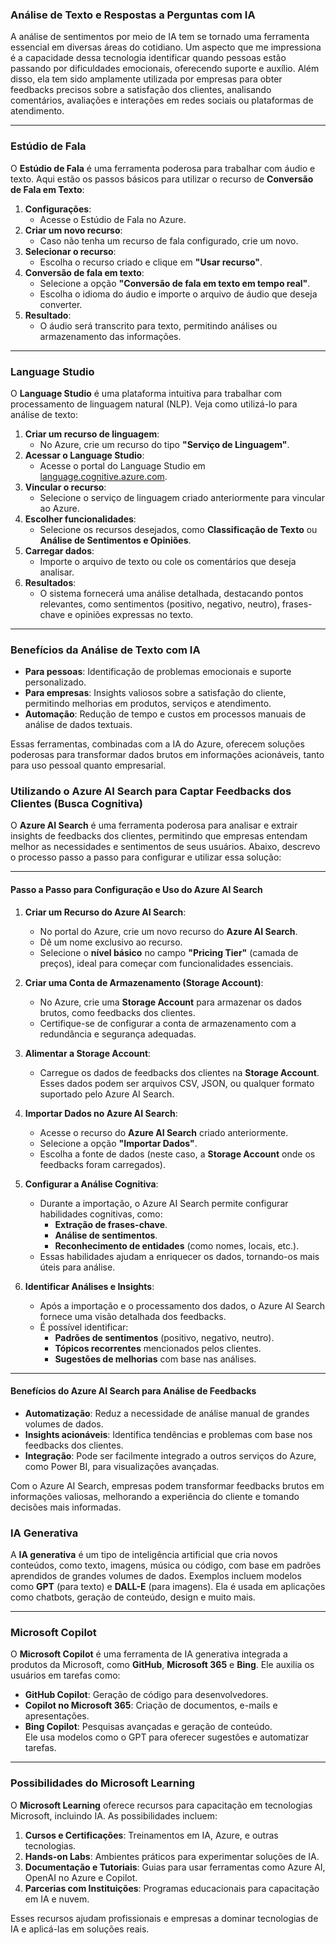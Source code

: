 ### **Análise de Texto e Respostas a Perguntas com IA**

A análise de sentimentos por meio de IA tem se tornado uma ferramenta essencial em diversas áreas do cotidiano. Um aspecto que me impressiona é a capacidade dessa tecnologia identificar quando pessoas estão passando por dificuldades emocionais, oferecendo suporte e auxílio. Além disso, ela tem sido amplamente utilizada por empresas para obter feedbacks precisos sobre a satisfação dos clientes, analisando comentários, avaliações e interações em redes sociais ou plataformas de atendimento.

---

### **Estúdio de Fala**
O **Estúdio de Fala** é uma ferramenta poderosa para trabalhar com áudio e texto. Aqui estão os passos básicos para utilizar o recurso de **Conversão de Fala em Texto**:
1. **Configurações**:
   - Acesse o Estúdio de Fala no Azure.
2. **Criar um novo recurso**:
   - Caso não tenha um recurso de fala configurado, crie um novo.
3. **Selecionar o recurso**:
   - Escolha o recurso criado e clique em **"Usar recurso"**.
4. **Conversão de fala em texto**:
   - Selecione a opção **"Conversão de fala em texto em tempo real"**.
   - Escolha o idioma do áudio e importe o arquivo de áudio que deseja converter.
5. **Resultado**:
   - O áudio será transcrito para texto, permitindo análises ou armazenamento das informações.

---

### **Language Studio**
O **Language Studio** é uma plataforma intuitiva para trabalhar com processamento de linguagem natural (NLP). Veja como utilizá-lo para análise de texto:
1. **Criar um recurso de linguagem**:
   - No Azure, crie um recurso do tipo **"Serviço de Linguagem"**.
2. **Acessar o Language Studio**:
   - Acesse o portal do Language Studio em [language.cognitive.azure.com](https://language.cognitive.azure.com).
3. **Vincular o recurso**:
   - Selecione o serviço de linguagem criado anteriormente para vincular ao Azure.
4. **Escolher funcionalidades**:
   - Selecione os recursos desejados, como **Classificação de Texto** ou **Análise de Sentimentos e Opiniões**.
5. **Carregar dados**:
   - Importe o arquivo de texto ou cole os comentários que deseja analisar.
6. **Resultados**:
   - O sistema fornecerá uma análise detalhada, destacando pontos relevantes, como sentimentos (positivo, negativo, neutro), frases-chave e opiniões expressas no texto.

---

### **Benefícios da Análise de Texto com IA**
- **Para pessoas**: Identificação de problemas emocionais e suporte personalizado.
- **Para empresas**: Insights valiosos sobre a satisfação do cliente, permitindo melhorias em produtos, serviços e atendimento.
- **Automação**: Redução de tempo e custos em processos manuais de análise de dados textuais.

Essas ferramentas, combinadas com a IA do Azure, oferecem soluções poderosas para transformar dados brutos em informações acionáveis, tanto para uso pessoal quanto empresarial.

### **Utilizando o Azure AI Search para Captar Feedbacks dos Clientes (Busca Cognitiva)**

O **Azure AI Search** é uma ferramenta poderosa para analisar e extrair insights de feedbacks dos clientes, permitindo que empresas entendam melhor as necessidades e sentimentos de seus usuários. Abaixo, descrevo o processo passo a passo para configurar e utilizar essa solução:

---

#### **Passo a Passo para Configuração e Uso do Azure AI Search**

1. **Criar um Recurso do Azure AI Search**:
   - No portal do Azure, crie um novo recurso do **Azure AI Search**.
   - Dê um nome exclusivo ao recurso.
   - Selecione o **nível básico** no campo **"Pricing Tier"** (camada de preços), ideal para começar com funcionalidades essenciais.

2. **Criar uma Conta de Armazenamento (Storage Account)**:
   - No Azure, crie uma **Storage Account** para armazenar os dados brutos, como feedbacks dos clientes.
   - Certifique-se de configurar a conta de armazenamento com a redundância e segurança adequadas.

3. **Alimentar a Storage Account**:
   - Carregue os dados de feedbacks dos clientes na **Storage Account**. Esses dados podem ser arquivos CSV, JSON, ou qualquer formato suportado pelo Azure AI Search.

4. **Importar Dados no Azure AI Search**:
   - Acesse o recurso do **Azure AI Search** criado anteriormente.
   - Selecione a opção **"Importar Dados"**.
   - Escolha a fonte de dados (neste caso, a **Storage Account** onde os feedbacks foram carregados).

5. **Configurar a Análise Cognitiva**:
   - Durante a importação, o Azure AI Search permite configurar habilidades cognitivas, como:
     - **Extração de frases-chave**.
     - **Análise de sentimentos**.
     - **Reconhecimento de entidades** (como nomes, locais, etc.).
   - Essas habilidades ajudam a enriquecer os dados, tornando-os mais úteis para análise.

6. **Identificar Análises e Insights**:
   - Após a importação e o processamento dos dados, o Azure AI Search fornece uma visão detalhada dos feedbacks.
   - É possível identificar:
     - **Padrões de sentimentos** (positivo, negativo, neutro).
     - **Tópicos recorrentes** mencionados pelos clientes.
     - **Sugestões de melhorias** com base nas análises.

---

#### **Benefícios do Azure AI Search para Análise de Feedbacks**
- **Automatização**: Reduz a necessidade de análise manual de grandes volumes de dados.
- **Insights acionáveis**: Identifica tendências e problemas com base nos feedbacks dos clientes.
- **Integração**: Pode ser facilmente integrado a outros serviços do Azure, como Power BI, para visualizações avançadas.

Com o Azure AI Search, empresas podem transformar feedbacks brutos em informações valiosas, melhorando a experiência do cliente e tomando decisões mais informadas.

### **IA Generativa**  
A **IA generativa** é um tipo de inteligência artificial que cria novos conteúdos, como texto, imagens, música ou código, com base em padrões aprendidos de grandes volumes de dados. Exemplos incluem modelos como **GPT** (para texto) e **DALL-E** (para imagens). Ela é usada em aplicações como chatbots, geração de conteúdo, design e muito mais.

---

### **Microsoft Copilot**  
O **Microsoft Copilot** é uma ferramenta de IA generativa integrada a produtos da Microsoft, como **GitHub**, **Microsoft 365** e **Bing**. Ele auxilia os usuários em tarefas como:  
- **GitHub Copilot**: Geração de código para desenvolvedores.  
- **Copilot no Microsoft 365**: Criação de documentos, e-mails e apresentações.  
- **Bing Copilot**: Pesquisas avançadas e geração de conteúdo.  
Ele usa modelos como o GPT para oferecer sugestões e automatizar tarefas.

---

### **Possibilidades do Microsoft Learning**  
O **Microsoft Learning** oferece recursos para capacitação em tecnologias Microsoft, incluindo IA. As possibilidades incluem:  
1. **Cursos e Certificações**: Treinamentos em IA, Azure, e outras tecnologias.  
2. **Hands-on Labs**: Ambientes práticos para experimentar soluções de IA.  
3. **Documentação e Tutoriais**: Guias para usar ferramentas como Azure AI, OpenAI no Azure e Copilot.  
4. **Parcerias com Instituições**: Programas educacionais para capacitação em IA e nuvem.  

Esses recursos ajudam profissionais e empresas a dominar tecnologias de IA e aplicá-las em soluções reais.